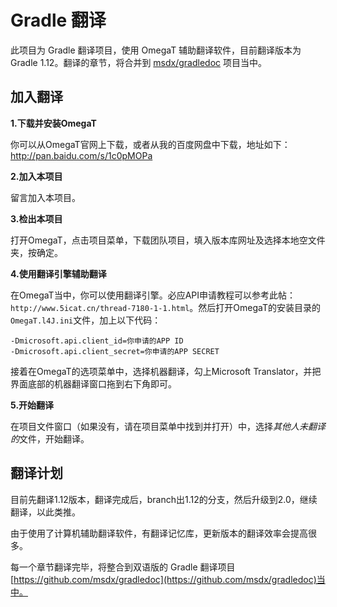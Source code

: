 Gradle 翻译
===

此项目为 Gradle 翻译项目，使用 OmegaT 辅助翻译软件，目前翻译版本为 Gradle 1.12。翻译的章节，将合并到 [msdx/gradledoc](https://github.com/msdx/gradledoc) 项目当中。


加入翻译
---

**1.下载并安装OmegaT**

你可以从OmegaT官网上下载，或者从我的百度网盘中下载，地址如下：http://pan.baidu.com/s/1c0pMOPa

**2.加入本项目**

留言加入本项目。

**3.检出本项目**

打开OmegaT，点击项目菜单，下载团队项目，填入版本库网址及选择本地空文件夹，按确定。

**4.使用翻译引擎辅助翻译**

在OmegaT当中，你可以使用翻译引擎。必应API申请教程可以参考此帖：`http://www.5icat.cn/thread-7180-1-1.html`。然后打开OmegaT的安装目录的`OmegaT.l4J.ini`文件，加上以下代码：
```
-Dmicrosoft.api.client_id=你申请的APP ID 
-Dmicrosoft.api.client_secret=你申请的APP SECRET
```
接着在OmegaT的选项菜单中，选择机器翻译，勾上Microsoft Translator，并把界面底部的机器翻译窗口拖到右下角即可。

**5.开始翻译**

在项目文件窗口（如果没有，请在项目菜单中找到并打开）中，选择*其他人未翻译的*文件，开始翻译。

翻译计划
---
目前先翻译1.12版本，翻译完成后，branch出1.12的分支，然后升级到2.0，继续翻译，以此类推。

由于使用了计算机辅助翻译软件，有翻译记忆库，更新版本的翻译效率会提高很多。

每一个章节翻译完毕，将整合到双语版的 Gradle 翻译项目[https://github.com/msdx/gradledoc](https://github.com/msdx/gradledoc)当中。
